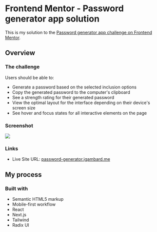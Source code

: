 # Frontend Mentor - Password generator app solution

This is my solution to the [Password generator app challenge on Frontend Mentor](https://www.frontendmentor.io/challenges/password-generator-app-Mr8CLycqjh).

## Overview

### The challenge

Users should be able to:

- Generate a password based on the selected inclusion options
- Copy the generated password to the computer's clipboard
- See a strength rating for their generated password
- View the optimal layout for the interface depending on their device's screen size
- See hover and focus states for all interactive elements on the page

### Screenshot

![](https://res.cloudinary.com/dz209s6jk/image/upload/f_auto,q_auto,w_700/Challenges/nvjjyhvhqfwnjseojdgg.jpg)

### Links

- Live Site URL: [password-generator.jgambard.me](https://password-generator.jgambard.me)

## My process

### Built with

- Semantic HTML5 markup
- Mobile-first workflow
- React
- Next.js
- Tailwind
- Radix UI
